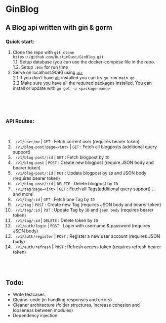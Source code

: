 # GinBlog
## A Blog api written with gin &amp; gorm

### Quick start:
1. Clone the repo with ```git clone https://github.com/DustinDust/GinBlog.git``` <br/>
  1.1. Setup database (you can use the docker-compose file in the repo. <br />
  1.2. Setup `.env` for run time 
2. Serve on localhost:9090 using [`air`](https://github.com/cosmtrek/air) </br> 
  2.1 If you don't have [air](https://github.com/cosmtrek/air) installed you can try `go run main.go` <br />
  2.2 Make sure you have all the required packages installed. You can install or update with `go get -u <package-name>` 
<br />
<br />
<br />

### API Routes: 
<br/>

1. &nbsp; `/v1/user/me` | `GET` : Fetch current user (requires bearer token)
2. &nbsp; `/v1/blog-post?page=<int>` | `GET` : Fetch all blogposts (additional query support)
3. &nbsp; `/v1/blog-post/:id` | `GET` : Fetch blogpost by `ID`
4. &nbsp; `/v1/blog-post` | `POST` : Create new blogpost (require JSON body and bearer token) <br/>
5. &nbsp; `/v1/blog-post/:id` | `PUT` : Update blogpost by `ID` and JSON body (requires bearer token)
6. &nbsp; `/v1/blog-post/:id` | `DELETE` : Delete blogpost by `ID`
7. &nbsp; `/v1/tag?page=<int>` | `GET` : Fetch all Tags(additional query support)
... and more! <br/>
8. &nbsp; `/v1/tag/:id` | `GET` : Fetch one Tag by `ID`
9. &nbsp; `/v1/tag` | `POST` : Create new Tag (requires JSON body and bearer token)
10. &nbsp; `/v1/tag/:id` | `PUT` : Update Tag by `ID` and `json body` (requires bearer token)
11. &nbsp; `/v1/tag/:id` | `DELETE` : Delete token by `ID`
12. &nbsp; `/v1/auth/login` | `POST` : Login with username & password (requires JSON body)
13. &nbsp; `/v1/auth/register` | `POST` : Register a new user account (requires JSON body)
14. &nbsp; `/v1/auth/refresh` | `POST` : Refresh access token (requires refresh bearer token)
<br />
<br />

## Todo:
* Write testcases
* Cleaner code (in handling responses and errors)
* Cleaner architecture (folder structures, increase cohesion and looseness between modules)
* Dependency injection
